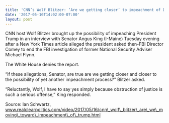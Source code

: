 ```yaml
---
title: 'CNN’s Wolf Blitzer: ‘Are we getting closer’ to impeachment of Donald Trump?'
date: '2017-05-16T14:02:00-07:00'
layout: post
---
```


CNN host Wolf Blitzer brought up the possibility of impeaching President Trump in an interview with Senator Angus King (I-Maine) Tuesday evening after a New York Times article alleged the president asked then-FBI Director Comey to end the FBI investigation of former National Security Adviser Michael Flynn.

The White House denies the report.

“If these allegations, Senator, are true are we getting closer and closer to the possibility of yet another impeachment process?” Blitzer asked.

“Reluctantly, Wolf, I have to say yes simply because obstruction of justice is such a serious offense,” King responded.

Source: Ian Schwartz, www.realclearpolitics.com/video/2017/05/16/cnn\_wolf\_blitzer\_are\_we\_moving\_toward\_impeachment\_of\_trump.html